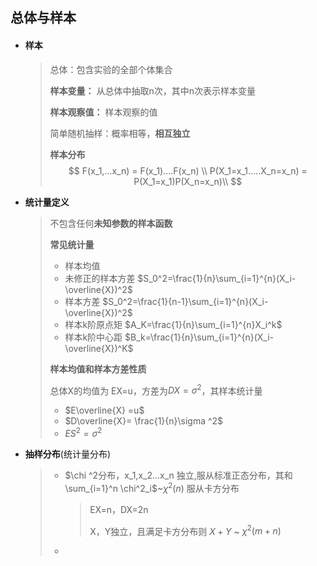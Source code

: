 ## 总体与样本

- #### **样本**

  > 总体：包含实验的全部个体集合
  >
  > **样本变量：** 从总体中抽取n次，其中n次表示样本变量
  >
  > **样本观察值：** 样本观察的值
  >
  > 简单随机抽样：概率相等，**相互独立**
  >
  > **样本分布**
  > $$
  > F(x_1,...x_n) = F(x_1)....F(x_n) \\
  >  P(X_1=x_1.....X_n=x_n) = P(X_1=x_1)P(X_n=x_n)\\
  > $$

- **统计量定义**

  > 不包含任何**未知参数的样本函数**
  >
  > 
  >
  > **常见统计量**
  >
  > - 样本均值
  > - 未修正的样本方差        $S_0^2=\frac{1}{n}\sum_{i=1}^{n}(X_i-\overline{X})^2$
  > - 样本方差    $S_0^2=\frac{1}{n-1}\sum_{i=1}^{n}(X_i-\overline{X})^2$
  > - 样本k阶原点矩    $A_K=\frac{1}{n}\sum_{i=1}^{n}X_i^k$
  > - 样本k阶中心距     $B_k=\frac{1}{n}\sum_{i=1}^{n}(X_i-\overline{X})^K$
  >
  >  
  >
  > **样本均值和样本方差性质**
  >
  > 总体X的均值为 EX=u，方差为$DX=\sigma ^2$，其样本统计量
  >
  > - $E\overline{X} =u$
  > - $D\overline{X}= \frac{1}{n}\sigma ^2$
  > - $ES^2=\sigma^2$

- **抽样分布**(统计量分布)

  > - $\chi ^2分布，x_1,x_2...x_n 独立,服从标准正态分布，其和 \sum_{i=1}^n \chi^2_i$~$\chi^2(n)$   服从卡方分布
  >
  >   > EX=n，DX=2n
  >   >
  >   > X，Y独立，且满足卡方分布则 $X+Y$ ~ $\chi^2(m+n)$
  >
  > - 